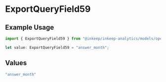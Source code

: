# ExportQueryField59

## Example Usage

```typescript
import { ExportQueryField59 } from "@inkeep/inkeep-analytics/models/operations";

let value: ExportQueryField59 = "answer_month";
```

## Values

```typescript
"answer_month"
```